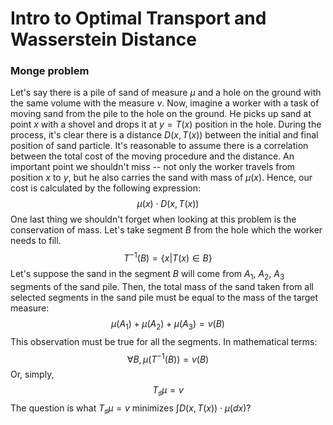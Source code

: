 # Intro to Optimal Transport and Wasserstein Distance

### Monge problem
Let's say there is a pile of sand of measure $\mu$ and a hole on the ground with the same volume with the measure $v$. Now, imagine a worker with a task of moving sand from the pile to the hole on the ground. He picks up sand at point $x$ with a shovel and drops it at $y = T(x)$ position in the hole. During the process, it's clear there is a distance $D(x, T(x))$ between the initial and final position of sand particle. It's reasonable to assume there is a correlation between the total cost of the moving procedure and the distance. An important point we shouldn't miss -- not only the worker travels from position $x$ to $y$, but he also carries the sand with mass of $\mu(x)$. Hence, our cost is calculated by the following expression: $$\mu(x) \cdot D(x, T(x))$$
One last thing we shouldn't forget when looking at this problem is the conservation of mass. Let's take segment $B$ from the hole which the worker needs to fill. $$ T^{-1}(B) = \{x|T(x) \in B\} $$
Let's suppose the sand in the segment $B$ will come from $A_1$, $A_2$, $A_3$ segments of the sand pile. Then, the total mass of the sand taken from all selected segments in the sand pile must be equal to the mass of the target measure: $$\mu(A_1) + \mu(A_2) + \mu(A_3) = v(B)$$ This observation must be true for all the segments. In mathematical terms: $$ \forall B, \mu(T^{-1}(B)) = v(B) $$ Or, simply, $$ \displaystyle T_{\sharp }\mu = v $$
The question is what $\displaystyle T_{\sharp }\mu = v$ minimizes $\int{D(x,T(x)) \cdot \mu(dx)}$? 